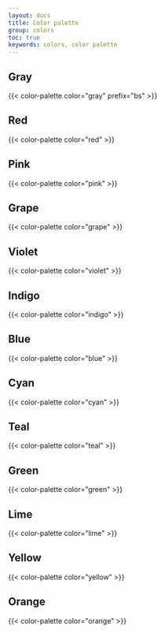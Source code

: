 ```yaml
---
layout: docs
title: Color palette
group: colors
toc: true
keywords: colors, color palette
---
```


## Gray
{{< color-palette color="gray" prefix="bs" >}}

## Red
{{< color-palette color="red" >}}

## Pink
{{< color-palette color="pink" >}}

## Grape
{{< color-palette color="grape" >}}

## Violet
{{< color-palette color="violet" >}}

## Indigo
{{< color-palette color="indigo" >}}

## Blue
{{< color-palette color="blue" >}}

## Cyan
{{< color-palette color="cyan" >}}

## Teal
{{< color-palette color="teal" >}}

## Green
{{< color-palette color="green" >}}

## Lime
{{< color-palette color="lime" >}}

## Yellow
{{< color-palette color="yellow" >}}

## Orange
{{< color-palette color="orange" >}}
